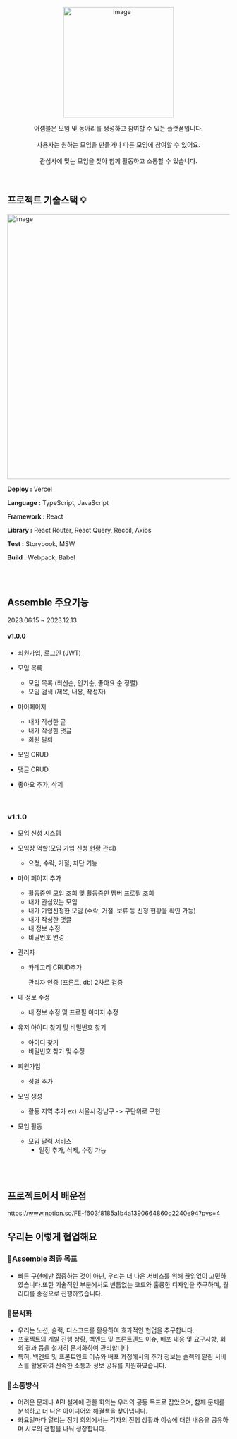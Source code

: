 <p align="middle" >
<img width="250" alt="image" src="https://github.com/taeginote/Assembled/assets/103398790/460514cd-dd01-47e5-8bab-d95966010081">
</p>
<!-- <br/> -->
 
<!-- <h2 align="center">프로젝트 소개 ✏️</h2>
<br/> -->

<div align="center">
어셈블은 모임 및 동아리를 생성하고 참여할 수 있는 플랫폼입니다.
<br/>
<br/>
사용자는 원하는 모임을 만들거나 다른 모임에 참여할 수 있어요.
<br/>
<br/>
관심사에 맞는 모임을 찾아 함께 활동하고 소통할 수 있습니다.

</div>
<br/>
<br/>

## 프로젝트 기술스택 💡

<img width="600" alt="image" src="https://github.com/taeginote/Assembled/assets/103398790/192a5544-c0fe-4678-b82f-db9bae1559be">

**Deploy :** Vercel

**Language :** TypeScript, JavaScript

**Framework :** React

**Library :** React Router, React Query, Recoil, Axios

**Test :** Storybook, MSW

**Build :** Webpack, Babel

<br/>
<br/>

## Assemble 주요기능

2023.06.15 ~ 2023.12.13

#### v1.0.0

- 회원가입, 로그인 (JWT)

- 모임 목록

  - 모임 목록 (최신순, 인기순, 좋아요 순 정렬)
  - 모임 검색 (제목, 내용, 작성자)

- 마이페이지

  - 내가 작성한 글
  - 내가 작성한 댓글
  - 회원 탈퇴

- 모임 CRUD

- 댓글 CRUD

- 좋아요 추가, 삭제

<br/>

### v1.1.0

- 모임 신청 시스템

- 모임장 역할(모임 가입 신청 현황 관리)

  - 요청, 수락, 거절, 차단 기능

- 마이 페이지 추가

  - 활동중인 모임 조회 및 활동중인 멤버 프로필 조회
  - 내가 관심있는 모임
  - 내가 가입신청한 모임 (수락, 거절, 보류 등 신청 현황을 확인 가능)
  - 내가 작성한 댓글
  - 내 정보 수정
  - 비밀번호 변경

- 관리자

  - 카테고리 CRUD추가

    관리자 인증 (프론트, db) 2차로 검증

- 내 정보 수정

  - 내 정보 수정 및 프로필 이미지 수정

- 유저 아이디 찾기 및 비밀번호 찾기

  - 아이디 찾기
  - 비밀번호 찾기 및 수정

- 회원가입

  - 성별 추가

- 모임 생성

  - 활동 지역 추가 ex) 서울시 강남구 -> 구단위로 구현

- 모임 활동

  - 모임 달력 서비스
    - 일정 추가, 삭제, 수정 가능

<br/>
<br/>

## 프로젝트에서 배운점

https://www.notion.so/FE-f603f8185a1b4a1390664860d2240e94?pvs=4

## 우리는 이렇게 협업해요

### 🚀Assemble 최종 목표

- 빠른 구현에만 집중하는 것이 아닌, 우리는 더 나은 서비스를 위해 끊임없이 고민하였습니다.또한 기술적인 부분에서도 빈틈없는 코드와 훌륭한 디자인을 추구하며, 퀄리티를 중점으로 진행하였습니다.

### 📄문서화

- 우리는 노션, 슬랙, 디스코드를 활용하여 효과적인 협업을 추구합니다.
- 프로젝트의 개발 진행 상황, 백엔드 및 프론트엔드 이슈, 배포 내용 및 요구사항, 회의 결과 등을 철저히 문서화하여 관리합니다
- 특히, 백엔드 및 프론트엔드 이슈와 배포 과정에서의 추가 정보는 슬랙의 알림 서비스를 활용하여 신속한 소통과 정보 공유를 지원하였습니다.

### 🤝소통방식

- 어려운 문제나 API 설계에 관한 회의는 우리의 공동 목표로 잡았으며, 함께 문제를 분석하고 더 나은 아이디어와 해결책을 찾아냅니다.
- 화요일마다 열리는 정기 회의에서는 각자의 진행 상황과 이슈에 대한 내용을 공유하며 서로의 경험을 나눠 성장합니다.
